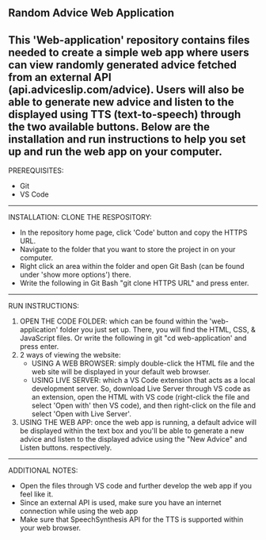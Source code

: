 Random Advice Web Application
----------------------------------------------------------------------------------------------------------
This 'Web-application' repository contains files needed to create a simple web app where users can view randomly generated advice fetched from an external API (api.adviceslip.com/advice). Users will also be able to generate new advice and listen to the displayed using TTS (text-to-speech) through the two available buttons. Below are the installation and run instructions to help you set up and run the web app on your computer.
----------------------------------------------------------------------------------------------------------
PREREQUISITES:
* Git
* VS Code
----------------------------------------------------------------------------------------------------------
INSTALLATION:
CLONE THE RESPOSITORY: 
* In the repository home page, click 'Code' button and copy the HTTPS URL.
* Navigate to the folder that you want to store the project in on your computer.
* Right click an area within the folder and open Git Bash (can be found under 'show more options') there.
* Write the following in Git Bash "git clone HTTPS URL" and press enter.
---------------------------------------------------------------------------------------------------------
RUN INSTRUCTIONS:
1) OPEN THE CODE FOLDER: which can be found within the 'web-application' folder you just set up. There, you will find the HTML, CSS, & JavaScript files. Or write the following in git "cd web-application' and press enter.
2) 2 ways of viewing the website:
   * USING A WEB BROWSER: simply double-click the HTML file and the web site will be displayed in your default web browser.
   * USING LIVE SERVER: which a VS Code extension that acts as a local development server. So, download Live Server through VS code as an extension, open the HTML with VS code (right-click the file and select 'Open with' then VS code), and then right-click on the file and select 'Open with Live Server'.
3) USING THE WEB APP: once the web app is running, a default advice will be displayed within the text box and you'll be able to generate a new advice and listen to the displayed advice using the "New Advice" and Listen buttons. respectively.
-----------------------------------------------------------------------------------------------------------
ADDITIONAL NOTES:
* Open the files through VS code and further develop the web app if you feel like it.
* Since an external API is used, make sure you have an internet connection while using the web app
* Make sure that SpeechSynthesis API for the TTS is supported within your web browser.
